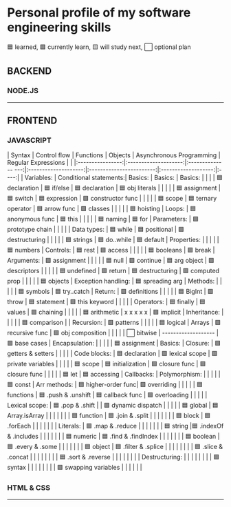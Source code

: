 # Personal profile of my software engineering skills

🟦 learned, 🟩 currently learn, 🟨 will study next, ⬜ optional plan

## BACKEND

### NODE.JS






___

## FRONTEND

### JAVASCRIPT

| Syntax         | Control flow           | Functions          |  Objects             | Asynchronous Programming | Regular Expressions |      |
|:----------------:|:--------------------:|:-------------- ---:|:--------------------:|:------------------------:|:-------------------:|:----:|
|  Variables:    | Conditional statements:| Basics:            | Basics:              | Basics:     |                          |    |
| 🟦 declaration | 🟦 if/else            | 🟦 declaration    | 🟦 obj literals      |             |                          |             |
| 🟦 assignment  | 🟦 switch             | 🟦 expression     | 🟩 constructor func  |               |                          |                     |
| 🟦 scope       | 🟦 ternary operator   | 🟦 arrow func     | 🟩 classes           |               |                          |                     |
| 🟦 hoisting    | Loops:                | 🟦 anonymous func  | 🟦 this              |               |                          |                     |
| 🟦 naming      | 🟦 for                | Parameters:        | 🟩 prototype chain   |               |                          |                     |
| Data types:    | 🟦 while              | 🟦 positional      | 🟩 destructuring     |               |                          |                     |
| 🟦 strings     | 🟦 do..while          | 🟦 default         | Properties:          |               |                          |                     |
| 🟦 numbers     | Controls:             | 🟦 rest            | 🟩 access            |               |                          |                     |
| 🟦 booleans    | 🟩 break              | Arguments:         | 🟩 assignment        |               |                          |                     |
| 🟦 null        | 🟩 continue           | 🟦 arg object      | 🟩 descriptors      |               |                          |                     |
| 🟦 undefined   | 🟩 return             | 🟦 destructuring   | 🟩 computed prop    |               |                          |                     |
| 🟦 objects     | Exception handling:   | 🟦 spreading arg   | Methods:             |               |                          |                     |
| 🟦 symbols     | 🟦 try..catch         | Return:            | 🟩 definitions       |               |                          |                     |
| 🟦 BigInt      | 🟩 throw              | 🟦 statement       | 🟩 this keyword     |               |                          |                     |
| Operators:     | 🟦 finally            | 🟦 values          | 🟩 chaining          |               |                          |                     |
| 🟦 arithmetic  |  x  x  x  x  x        | 🟩 implicit         | Inheritance:         |               |                          |                     |
| 🟦 comparison  |                       | Recursion:          | 🟩 patterns          |               |                          |                     |
| 🟦 logical     |  Arrays               | 🟩 recursive func   | 🟩 obj composition   |               |                          |                     |
| ⬜ bitwise     |  -------------------  | 🟩 base cases       | Encapsulation:       |               |                          |                     |
| 🟦 assignment  |  Basics:              | Closure:            | 🟩 getters & setters |               |                          |                     |
| Code blocks:   | 🟦 declaration        | 🟩 lexical scope    | 🟩 private variables |               |                          |                     |
| 🟦 scope       | 🟦 initialization     | 🟩 closure func     | 🟩 closure func      |               |                          |                     |
| 🟦 let         | 🟦 accessing          | Callbacks:          | Polymorphism:         |               |                          |                     |
| 🟦 const       | Arr methods:          | 🟦 higher-order func| 🟩 overriding        |               |                          |                     |
| 🟦 functions   | 🟦 .push & .unshift   | 🟦 callback func    | 🟩 overloading       |               |                          |                     |
| Lexical scope: | 🟦 .pop & .shift      |              | 🟩 dynamic dispatch      |        |                          |                     |
| 🟦 global      | 🟦 Array.isArray     |              |                     |               |                          |                     |
| 🟦 function    | 🟦 .join & .split    |              |                     |               |                          |                     |
| 🟦 block       | 🟦 .forEach          |              |                     |               |                          |                     |
| Literals:      | 🟩 .map & .reduce     |               |                     |               |                          |                     |
| 🟦 string     |🟦 .indexOf & .includes |      |      |     |        |        |
| 🟦 numeric    | 🟦 .find & .findIndex  |      |      |     |        |        |
| 🟦 boolean     | 🟦 .every & .some     |      |      |     |        |        |
| 🟦 object      | 🟦 .filter & .splice  |      |      |     |        |        |
|                 | 🟦 .slice & .concat  |      |      |     |        |        |
|                 | 🟦 .sort & .reverse  |      |      |     |        |        |
|                 | Destructuring:       |      |      |     |        |        |
|                 | 🟩 syntax           |      |      |     |        |        |
|                | 🟩 swapping variables |      |      |     |        |        |



### HTML & CSS





___
